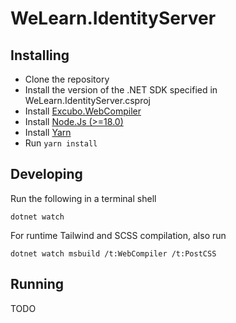 # WeLearn.IdentityServer

## Installing

- Clone the repository
- Install the version of the .NET SDK specified in WeLearn.IdentityServer.csproj
- Install [Excubo.WebCompiler](https://github.com/excubo-ag/WebCompiler)
- Install [Node.Js (>=18.0)](https://nodejs.org/en/)
- Install [Yarn](https://yarnpkg.com/)
- Run `yarn install`

## Developing

Run the following in a terminal shell

```pwsh
dotnet watch
```

For runtime Tailwind and SCSS compilation, also run

```pwsh
dotnet watch msbuild /t:WebCompiler /t:PostCSS
```

## Running

TODO
